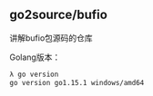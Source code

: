 ## go2source/bufio

讲解bufio包源码的仓库

Golang版本：

```bash
λ go version
go version go1.15.1 windows/amd64
```


